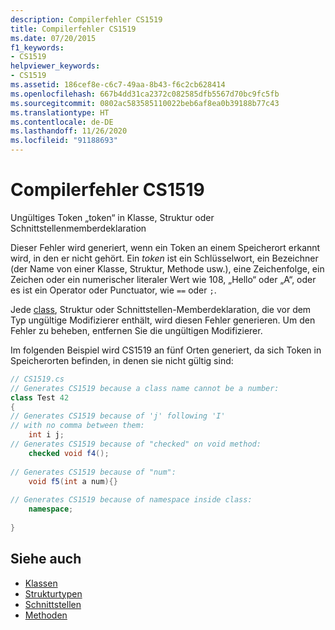```yaml
---
description: Compilerfehler CS1519
title: Compilerfehler CS1519
ms.date: 07/20/2015
f1_keywords:
- CS1519
helpviewer_keywords:
- CS1519
ms.assetid: 186cef8e-c6c7-49aa-8b43-f6c2cb628414
ms.openlocfilehash: 667b4dd31ca2372c082585dfb5567d70bc9fc5fb
ms.sourcegitcommit: 0802ac583585110022beb6af8ea0b39188b77c43
ms.translationtype: HT
ms.contentlocale: de-DE
ms.lasthandoff: 11/26/2020
ms.locfileid: "91188693"
---
```

# <a name="compiler-error-cs1519"></a>Compilerfehler CS1519

Ungültiges Token „token“ in Klasse, Struktur oder Schnittstellenmemberdeklaration  
  
 Dieser Fehler wird generiert, wenn ein Token an einem Speicherort erkannt wird, in den er nicht gehört. Ein *token* ist ein Schlüsselwort, ein Bezeichner (der Name von einer Klasse, Struktur, Methode usw.), eine Zeichenfolge, ein Zeichen oder ein numerischer literaler Wert wie 108, „Hello“ oder „A“, oder es ist ein Operator oder Punctuator, wie `==` oder `;`.  
  
 Jede [class](../keywords/class.md), Struktur oder Schnittstellen-Memberdeklaration, die vor dem Typ ungültige Modifizierer enthält, wird diesen Fehler generieren. Um den Fehler zu beheben, entfernen Sie die ungültigen Modifizierer.  
  
 Im folgenden Beispiel wird CS1519 an fünf Orten generiert, da sich Token in Speicherorten befinden, in denen sie nicht gültig sind:  
  
```csharp  
// CS1519.cs  
// Generates CS1519 because a class name cannot be a number:  
class Test 42
{  
// Generates CS1519 because of 'j' following 'I'  
// with no comma between them:  
    int i j;
// Generates CS1519 because of "checked" on void method:  
    checked void f4();
  
// Generates CS1519 because of "num":  
    void f5(int a num){}
  
// Generates CS1519 because of namespace inside class:  
    namespace;
  
}  
```  
  
## <a name="see-also"></a>Siehe auch

- [Klassen](../../programming-guide/classes-and-structs/classes.md)
- [Strukturtypen](../builtin-types/struct.md)
- [Schnittstellen](../../programming-guide/interfaces/index.md)
- [Methoden](../../programming-guide/classes-and-structs/methods.md)
